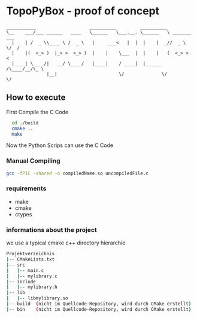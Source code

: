 # TopoPyBox - proof of concept

```text
___________                    __________         __________              
\__    ___/___ ______   ____   \______   \___.__. \______   \ _______  ___
  |    | /  _ \\____ \ /  _ \   |     ___<   |  |  |    |  _//  _ \  \/  /
  |    |(  <_> )  |_> >  <_> )  |    |    \___  |  |    |   (  <_> >    < 
  |____| \____/|   __/ \____/   |____|    / ____|  |______  /\____/__/\_ \
               |__|                       \/              \/            \/
```

## How to execute

First Compile the C Code

```bash
  cd ./build
  cmake ..
  make
```

Now the Python Scrips can use the C Code

### Manual Compiling

```bash
gcc -fPIC -shared -o compiledName.so uncompiledFile.c
```

### requirements

- make
- cmake
- ctypes

### informations about the project

we use a typical cmake c++ directory hierarchie


```bash
Projektverzeichnis
|-- CMakeLists.txt
|-- src
|   |-- main.c
|   |-- mylibrary.c
|-- include
|   |-- mylibrary.h
|-- lib
|   |-- libmylibrary.so
|-- build  (nicht im Quellcode-Repository, wird durch CMake erstellt)
|-- bin    (nicht im Quellcode-Repository, wird durch CMake erstellt)
```

